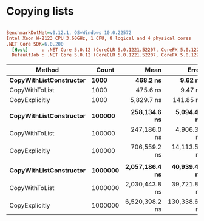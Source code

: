 # Copying lists

``` ini

BenchmarkDotNet=v0.12.1, OS=Windows 10.0.22572
Intel Xeon W-2123 CPU 3.60GHz, 1 CPU, 8 logical and 4 physical cores
.NET Core SDK=6.0.200
  [Host]     : .NET Core 5.0.12 (CoreCLR 5.0.1221.52207, CoreFX 5.0.1221.52207), X64 RyuJIT
  DefaultJob : .NET Core 5.0.12 (CoreCLR 5.0.1221.52207, CoreFX 5.0.1221.52207), X64 RyuJIT


```
|                  Method |   Count |           Mean |         Error |        StdDev | Ratio | RatioSD |
|------------------------ |-------- |---------------:|--------------:|--------------:|------:|--------:|
| **CopyWithListConstructor** |    **1000** |       **468.2 ns** |       **9.62 ns** |      **28.07 ns** |  **1.00** |    **0.00** |
|          CopyWithToList |    1000 |       475.6 ns |       9.47 ns |      24.11 ns |  1.01 |    0.08 |
|          CopyExplicitly |    1000 |     5,829.7 ns |     141.85 ns |     416.03 ns | 12.51 |    1.24 |
|                         |         |                |               |               |       |         |
| **CopyWithListConstructor** |  **100000** |   **258,134.6 ns** |   **5,094.41 ns** |   **9,315.42 ns** |  **1.00** |    **0.00** |
|          CopyWithToList |  100000 |   247,186.0 ns |   4,906.34 ns |   5,249.73 ns |  0.96 |    0.05 |
|          CopyExplicitly |  100000 |   706,559.2 ns |  14,113.59 ns |  28,830.32 ns |  2.74 |    0.16 |
|                         |         |                |               |               |       |         |
| **CopyWithListConstructor** | **1000000** | **2,057,186.4 ns** |  **40,939.45 ns** |  **77,891.56 ns** |  **1.00** |    **0.00** |
|          CopyWithToList | 1000000 | 2,030,443.8 ns |  39,721.84 ns |  53,027.51 ns |  0.99 |    0.04 |
|          CopyExplicitly | 1000000 | 6,520,398.2 ns | 130,338.65 ns | 274,928.46 ns |  3.16 |    0.17 |
